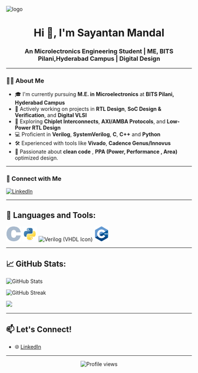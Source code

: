 <!-- Banner Image -->
![logo](banner.jpg)

<h1 align="center">Hi 👋, I'm Sayantan Mandal</h1>
<h3 align="center">An Microlectronics Engineering Student | ME, BITS Pilani,Hyderabad Campus | Digital Design </h3>

---

### 👨‍💻 About Me

- 🎓 I'm currently pursuing **M.E. in Microelectronics** at **BITS Pilani, Hyderabad Campus**
- 🔭 Actively working on projects in **RTL Design**, **SoC Design & Verification**, and **Digital VLSI**
- 🧠 Exploring **Chiplet Interconnects**, **AXI/AMBA Protocols**, and **Low-Power RTL Design**
- 💻 Proficient in **Verilog**, **SystemVerilog**, **C**, **C++** and **Python**
- 🛠️ Experienced with tools like **Vivado**, **Cadence Genus/Innovus**
- 🎯 Passionate about **clean code** , **PPA (Power, Performance , Area)** optimized design.

---

### 🤝 Connect with Me


  <a href="https://www.linkedin.com/in/sayantanmandal2000" target="_blank">
    <img src="https://raw.githubusercontent.com/rahuldkjain/github-profile-readme-generator/master/src/images/icons/Social/linked-in-alt.svg" alt="LinkedIn" height="30" width="40" />
  </a>

  ---

## 🧰 Languages and Tools:

<p align="left">
<img src="https://raw.githubusercontent.com/devicons/devicon/master/icons/c/c-original.svg" alt="C" width="40" height="40"/> <img <img src="https://raw.githubusercontent.com/devicons/devicon/master/icons/python/python-original.svg" alt="Python" width="40" height="40"/> 
<img src="https://cdn.jsdelivr.net/gh/devicons/devicon/icons/vhdl/vhdl-original.svg" alt="Verilog (VHDL Icon)" width="40" height="40"/>
<img src="https://raw.githubusercontent.com/devicons/devicon/master/icons/cplusplus/cplusplus-original.svg" alt="C++" width="40" height="40"/>

</p>

---

## 📈 GitHub Stats:
<p>
  <img src="https://github-readme-stats.vercel.app/api?username=SayantanMandal2000&show_icons=true&theme=tokyonight" alt="GitHub Stats"/>
</p>

<p>
  <img src="https://github-readme-streak-stats.herokuapp.com/?user=SayantanMandal2000&theme=tokyonight" alt="GitHub Streak"/>
</p>

<p>
  <img src="https://github-readme-stats.vercel.app/api/top-langs/?username=SayantanMandal2000&layout=compact&theme=tokyonight" />
</p>

---

## 📫 Let's Connect!
- 🌐 [LinkedIn](https://www.linkedin.com/in/sayantanmandal2000)


---

<p align="center">
  <img src="https://komarev.com/ghpvc/?username=SayantanMandal2000&label=Profile%20views&color=0e75b6&style=flat" alt="Profile views" />
</p>
